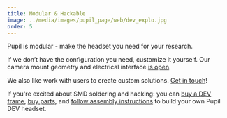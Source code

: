 ```yaml
---
title: Modular & Hackable
image: ../media/images/pupil_page/web/dev_explo.jpg
order: 5
---
```


Pupil is modular - make the headset you need for your research.

If we don’t have the configuration you need, customize it yourself. Our camera mount geometry and electrical interface [is open][1]. 

We also like work with users to create custom solutions. [Get in touch][2]!

If you're excited about SMD soldering and hacking: you can [buy a DEV frame][5], [buy parts][4], and [follow assembly instructions][3] to build your own Pupil DEV headset.

[1]: https://github.com/pupil-labs/pupil/wiki/Pupil%20Hardware%20Development "Pupil Hardware Development"
[2]: mailto:sales@pupil-labs.com
[3]: https://github.com/pupil-labs/pupil/wiki/DIY-Kit-Guide "DIY Guide"
[4]: https://docs.google.com/spreadsheets/d/1NRv2WixyXNINiq1WQQVs5upn20jakKyEl1R8NObrTgU/pub?single=true&gid=0&output=html "BOM"
[5]: https://www.shapeways.com/product/LQJJK2CHQ/pupil-mobile-eye-tracking-headset "DEV Frame on Shapeways"
